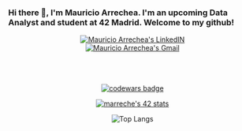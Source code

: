 ### Hi there 👋, I'm Mauricio Arrechea. I'm an upcoming Data Analyst and student at 42 Madrid. Welcome to my github! <br>


 
<div align="center">
<a href="https://www.linkedin.com/in/mauricioarrechea/" target="_blank" rel="noopener noreferrer">
  <img alt="Mauricio Arrechea's LinkedIN" src="https://img.shields.io/badge/linkedin%20-%230077B5.svg?&style=for-the-badge&logo=linkedin&logoColor=white" />
</a>
</div>

<div align="center">
<a href="mailto:mauriarrechea@gmail.com" target="_blank" rel="noopener noreferrer">
	<img alt="Mauricio Arrechea's Gmail"  src="https://img.shields.io/badge/mauriarrechea%20-%23E4405F.svg?&style=for-the-badge&logo=Gmail&logoColor=white" />
</div>
<br>
<br>
<br>
<div align="center">

[![codewars badge](https://www.codewars.com/users/marreche/badges/large)](https://www.codewars.com/users/marreche)


[![marreche's 42 stats](https://badge42.herokuapp.com/api/stats/marreche?darkmode=true&cursus=cursus)](https://github.com/Marreche/badge42)

![Top Langs](https://github-readme-stats.vercel.app/api/top-langs/?username=Bortize&layout=compact)
</div>
